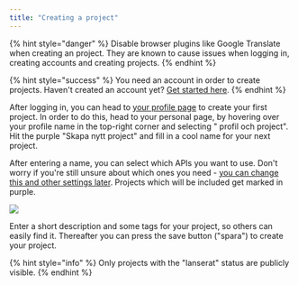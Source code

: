 ```yaml
---
title: "Creating a project"
---
```

{% hint style="danger" %} Disable browser plugins like Google Translate when creating an project. They are known to
cause issues when logging in, creating accounts and creating projects. {% endhint %}

{% hint style="success" %} You need an account in order to create projects. Haven't created an account
yet? [Get started here](creating-an-account.md). {% endhint %}

After logging in, you can head to [your profile page](https://www.trafiklab.se/user) to create your first project. In
order to do this, head to your personal page, by hovering over your profile name in the top-right corner and selecting "
profil och project". Hit the purple "Skapa nytt project" and fill in a cool name for your next project.

After entering a name, you can select which APIs you want to use. Don't worry if you're still unsure about which ones
you need - [you can change this and other settings later](). Projects which will be included get marked in purple.

![](../../.gitbook/assets/image%20%285%29.png)

Enter a short description and some tags for your project, so others can easily find it. Thereafter you can press the
save button \("spara"\) to create your project.

{% hint style="info" %} Only projects with the "lanserat" status are publicly visible. {% endhint %}
